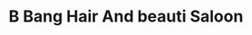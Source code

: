 ---
title: "B Bang Hair And beauti Saloon"
url: /hyderabad/b-bang-hair-and-beauti-saloon/
shop: Kosmetik
---